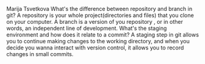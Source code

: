 Marija Tsvetkova
What's the difference between repository and branch in git? A repository is your whole project(directories and files) that you clone on your computer. A branch is a version of you repository , or in other words, an independent line of development. 
What's the staging environment and how does it relate to a commit? A staging step in git allows you to continue making changes to the working directory, and when you decide you wanna interact with version control, it allows you to record changes in small commits.
